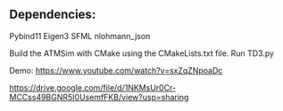 ## Dependencies:
Pybind11
Eigen3
SFML
nlohmann_json

Build the ATMSim with CMake using the CMakeLists.txt file.
Run TD3.py

Demo:
https://www.youtube.com/watch?v=sxZqZNpoaDc


https://drive.google.com/file/d/1NKMsUr0Cr-MCCss49BGNR5I0UsemfFKB/view?usp=sharing
